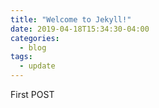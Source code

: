 ```yaml
---
title: "Welcome to Jekyll!"
date: 2019-04-18T15:34:30-04:00
categories:
  - blog
tags:
  - update
---
```




First POST
